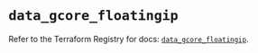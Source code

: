 # `data_gcore_floatingip`

Refer to the Terraform Registry for docs: [`data_gcore_floatingip`](https://registry.terraform.io/providers/g-core/gcorelabs/0.3.63/docs/data-sources/gcore_floatingip).
